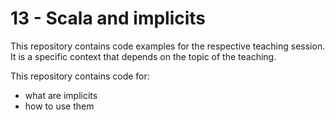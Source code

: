 # 13 - Scala and implicits

This repository contains code examples for the respective teaching session. It is a specific context that depends on the topic of the teaching.

This repository contains code for:
- what are implicits
- how to use them
